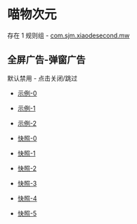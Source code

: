 # 喵物次元

存在 1 规则组 - [com.sjm.xiaodesecond.mw](/src/apps/com.sjm.xiaodesecond.mw.ts)

## 全屏广告-弹窗广告

默认禁用 - 点击关闭/跳过

- [示例-0](https://m.gkd.li/57941037/47a8c072-ee52-4e1e-a4bc-526643756d47)
- [示例-1](https://m.gkd.li/57941037/a52ba4bb-0838-4c08-b771-78205786b016)
- [示例-2](https://m.gkd.li/57941037/46e28728-570e-4fef-9c38-d561813d1c63)

- [快照-0](https://i.gkd.li/i/14353263)
- [快照-1](https://i.gkd.li/i/14345580)
- [快照-2](https://i.gkd.li/i/14203087)
- [快照-3](https://i.gkd.li/i/14354395)
- [快照-4](https://i.gkd.li/i/14203600)
- [快照-5](https://i.gkd.li/i/14203327)
